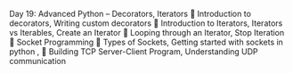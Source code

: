 Day 19: Advanced Python – Decorators, Iterators
 Introduction to decorators, Writing custom decorators
 Introduction to Iterators, Iterators vs Iterables, Create an Iterator
 Looping through an Iterator, Stop Iteration
 Socket Programming
 Types of Sockets, Getting started with sockets in python ,
 Building TCP Server-Client Program, Understanding UDP communication